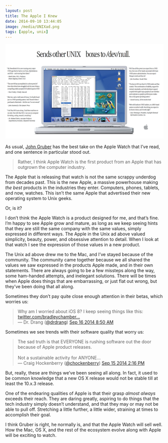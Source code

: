 ```yaml
---
layout: post
title: The Apple I Knew
date: 2014-09-10 13:44:05
image: /media/UNIXad.png
tags: [apple, unix] 
---
```

<img src="/media/UNIXad.png" />

As usual, [John Gruber][1] has the best take on the Apple Watch that I’ve read, and one sentence in particular stood out. 
  
> Rather, I think Apple Watch is the first product from an Apple that has outgrown the computer industry. 

The Apple that is releasing that watch is not the same scrappy underdog from decades past. This is the new Apple, a massive powerhouse making *the best* products in the industries they enter. Computers, phones, tablets, and now, watches. This isn’t the same Apple that advertised their new operating system to Unix geeks. 

Or, is it?

I don’t think the Apple Watch is a product designed for me, and that’s fine. I’m happy to see Apple grow and mature, as long as we keep seeing hints that they are still the same company with the same values, simply expressed in different ways. The Apple in the Unix ad above valued simplicity, beauty, power, and obsessive attention to detail. When I look at that watch I see the expression of those values in a new product. 

The Unix ad above drew me to the Mac, and I’ve stayed because of the community. The community came together because we all shared the values we saw expressed in the products Apple made, and in their own statements. There are always going to be a few missteps along the way, some ham-handed attempts, and inelegant solutions. There will be times when Apple does things that are embarrassing, or just flat out wrong, but they’ve been doing that all along.

Sometimes they don’t pay quite close enough attention in their betas, which worries us:

<div class="bbpBox" id="t511874650297872385">
<blockquote>
<span class="twContent">Why am I worried about iOS 8? I keep seeing things like this: <a href="https://twitter.com/bradleychambers/status/510743882997719040">twitter.com/bradleychamber…</a></span><span class="twMeta"><br /><span class="twDecoration">&mdash; </span><span class="twRealName">Dr. Drang</span><span class="twDecoration"> (</span><a href="http://twitter.com/drdrang"><span class="twScreenName">@drdrang</span></a><span class="twDecoration">) </span><a href="https://twitter.com/drdrang/status/511874650297872385"><span class="twTimeStamp">Sep 16 2014 8:50 AM</span></a><span class="twDecoration"></span></span>
</blockquote>
</div>

Sometimes we see trends with their software quality that worry us:

<div class="bbpBox" id="t511594386615173121">
<blockquote>
<span class="twContent">The sad truth is that EVERYONE is rushing software out the door because of Apple product releases.<br /><br />Not a sustainable activity for ANYONE…</span><span class="twMeta"><br /><span class="twDecoration">&mdash; </span><span class="twRealName">Craig Hockenberry</span><span class="twDecoration"> (</span><a href="http://twitter.com/chockenberry"><span class="twScreenName">@chockenberry</span></a><span class="twDecoration">) </span><a href="https://twitter.com/chockenberry/status/511594386615173121"><span class="twTimeStamp">Sep 15 2014 2:16 PM</span></a><span class="twDecoration"></span></span>
</blockquote>
</div>

But, really, these are things we’ve been seeing all along. In fact, it used to be common knowledge that a new OS X release would not be stable till at least the 10.x.3 release. 

One of the endearing qualities of Apple is that their grasp *almost always* exceeds their reach. They are daring greatly, aspiring to do things that the tech industry simply doesn’t understand, and that they may or may not be able to pull off. Stretching a little further, a little wider, straining at times to accomplish their goal. 

I think Gruber is right, he normally is, and that the Apple Watch will sell well. How the Mac, OS X, and the rest of the ecosystem evolve along with Apple will be exciting to watch. 



[1]:	(http://daringfireball.net/2014/09/apple_watch)
